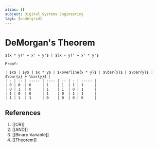 ```yaml
---
alias: []
subject: Digital Systems Engineering
tags: [undergrad]
---
```

# DeMorgan's Theorem

```ad-note
$(x * y)' = x' + y'$ | $(x + y)' = x' * y'$
```

```ad-info
Proof:

| $x$ | $y$ | $x * y$ | $\overline{x * y}$ | $\bar{x}$ | $\bar{y}$ | $\bar{x} + \bar{y}$ |
| - | -- | ----- | ---- | -- | - | ----- |
| 0 | 0  | 0     | 1    | 1  | 1 | 1     |
| 0 | 1  | 0     | 1    | 1  | 0 | 1     |
| 1 | 0  | 0     | 1    | 0  | 1 | 1     |
| 1 | 1  | 1     | 0    | 0  | 0 | 0     |
```

## References
1. [[OR]]
2. [[AND]]
3. [[Binary Variable]]
4. [[Theorem]]